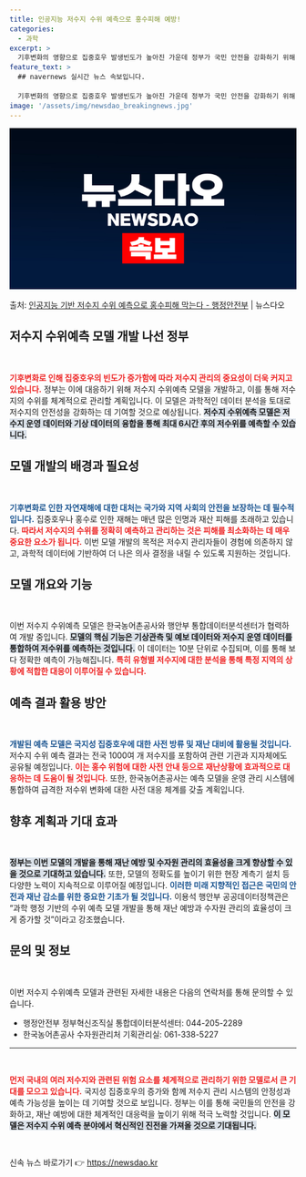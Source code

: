 ```yaml
---
title: 인공지능 저수지 수위 예측으로 홍수피해 예방!
categories:
  - 과학
excerpt: >
  기후변화의 영향으로 집중호우 발생빈도가 높아진 가운데 정부가 국민 안전을 강화하기 위해 저수지 수위예측 모델…
feature_text: >
  ## navernews 실시간 뉴스 속보입니다.

  기후변화의 영향으로 집중호우 발생빈도가 높아진 가운데 정부가 국민 안전을 강화하기 위해 저수지 수위예측 모델…
image: '/assets/img/newsdao_breakingnews.jpg'
---
```


![뉴스다오 속보](/assets/img/newsdao_breakingnews.jpg)

<p>출처: <a href="https://newsdao.kr/1740" rel="dofollow">인공지능 기반 저수지 수위 예측으로 홍수피해 막는다 - 행정안전부</a> | 뉴스다오</p>

<h2 data-ke-size="size26">저수지 수위예측 모델 개발 나선 정부</h2>

<p data-ke-size="size16">&nbsp;</p>

<b><span style="color: #ee2323;">기후변화로 인해 집중호우의 빈도가 증가함에 따라 저수지 관리의 중요성이 더욱 커지고 있습니다.</span></b> 정부는 이에 대응하기 위해 저수지 수위예측 모델을 개발하고, 이를 통해 저수지의 수위를 체계적으로 관리할 계획입니다. 이 모델은 과학적인 데이터 분석을 토대로 저수지의 안전성을 강화하는 데 기여할 것으로 예상됩니다. <b><span style="background-color: #21538527;">저수지 수위예측 모델은 저수지 운영 데이터와 기상 데이터의 융합을 통해 최대 6시간 후의 저수위를 예측할 수 있습니다.</span></b> </p>

<h2 data-ke-size="size26">모델 개발의 배경과 필요성</h2>

<p data-ke-size="size16">&nbsp;</p>

<b><span style="color: #1a5490;">기후변화로 인한 자연재해에 대한 대처는 국가와 지역 사회의 안전을 보장하는 데 필수적입니다.</span></b> 집중호우나 홍수로 인한 재해는 매년 많은 인명과 재산 피해를 초래하고 있습니다. <b><span style="color: #ee2323;">따라서 저수지의 수위를 정확히 예측하고 관리하는 것은 피해를 최소화하는 데 매우 중요한 요소가 됩니다.</span></b> 이번 모델 개발의 목적은 저수지 관리자들이 경험에 의존하지 않고, 과학적 데이터에 기반하여 더 나은 의사 결정을 내릴 수 있도록 지원하는 것입니다. 

<h2 data-ke-size="size26">모델 개요와 기능</h2>

<p data-ke-size="size16">&nbsp;</p>

이번 저수지 수위예측 모델은 한국농어촌공사와 행안부 통합데이터분석센터가 협력하여 개발 중입니다. <b><span style="background-color: #21538527;">모델의 핵심 기능은 기상관측 및 예보 데이터와 저수지 운영 데이터를 통합하여 저수위를 예측하는 것입니다.</span></b> 이 데이터는 10분 단위로 수집되며, 이를 통해 보다 정확한 예측이 가능해집니다. <b><span style="color: #ee2323;">특히 유형별 저수지에 대한 분석을 통해 특정 지역의 상황에 적합한 대응이 이루어질 수 있습니다.</span></b>

<h2 data-ke-size="size26">예측 결과 활용 방안</h2>

<p data-ke-size="size16">&nbsp;</p>

<b><span style="color: #1a5490;">개발된 예측 모델은 국지성 집중호우에 대한 사전 방류 및 재난 대비에 활용될 것입니다.</span></b> 저수지 수위 예측 결과는 전국 1000여 개 저수지를 포함하여 관련 기관과 지자체에도 공유될 예정입니다. <b><span style="color: #ee2323;">이는 홍수 위험에 대한 사전 안내 등으로 재난상황에 효과적으로 대응하는 데 도움이 될 것입니다.</span></b> 또한, 한국농어촌공사는 예측 모델을 운영 관리 시스템에 통합하여 급격한 저수위 변화에 대한 사전 대응 체계를 갖출 계획입니다.

<h2 data-ke-size="size26">향후 계획과 기대 효과</h2>

<p data-ke-size="size16">&nbsp;</p>

<b><span style="background-color: #21538527;">정부는 이번 모델의 개발을 통해 재난 예방 및 수자원 관리의 효율성을 크게 향상할 수 있을 것으로 기대하고 있습니다.</span></b> 또한, 모델의 정확도를 높이기 위한 현장 계측기 설치 등 다양한 노력이 지속적으로 이루어질 예정입니다. <b><span style="color: #1a5490;">이러한 미래 지향적인 접근은 국민의 안전과 재난 감소를 위한 중요한 기초가 될 것입니다.</span></b> 이용석 행안부 공공데이터정책관은 “과학 행정 기반의 수위 예측 모델 개발을 통해 재난 예방과 수자원 관리의 효율성이 크게 증가할 것”이라고 강조했습니다. 

<h2 data-ke-size="size26">문의 및 정보</h2>

<p data-ke-size="size16">&nbsp;</p>

이번 저수지 수위예측 모델과 관련된 자세한 내용은 다음의 연락처를 통해 문의할 수 있습니다. 

<ul>
<li>행정안전부 정부혁신조직실 통합데이터분석센터: 044-205-2289</li>
<li>한국농어촌공사 수자원관리처 기획관리실: 061-338-5227</li>
</ul>

<hr>

<p data-ke-size="size16">&nbsp;</p>

<b><span style="color: #ee2323;">먼저 국내의 여러 저수지와 관련된 위험 요소를 체계적으로 관리하기 위한 모델로서 큰 기대를 모으고 있습니다.</span></b> 국지성 집중호우의 증가와 함께 저수지 관리 시스템의 안정성과 예측 가능성을 높이는 데 기여할 것으로 보입니다. 정부는 이를 통해 국민들의 안전을 강화하고, 재난 예방에 대한 체계적인 대응력을 높이기 위해 적극 노력할 것입니다. <b><span style="background-color: #21538527;">이 모델은 저수지 수위 예측 분야에서 혁신적인 진전을 가져올 것으로 기대됩니다.</span></b> 

<p data-ke-size="size16">&nbsp;</p> 

신속 뉴스 바로가기 👉 <a href="https://newsdao.kr" rel="dofollow">https://newsdao.kr</a>


